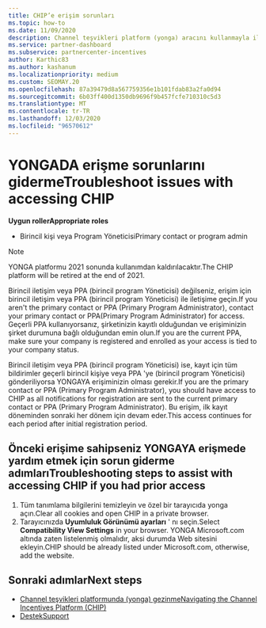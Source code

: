 ```yaml
---
title: CHIP’e erişim sorunları
ms.topic: how-to
ms.date: 11/09/2020
description: Channel teşvikleri platform (yonga) aracını kullanmayla ilgili sorunları gidermenize yardımcı olması için bu yönergeleri okuyun.
ms.service: partner-dashboard
ms.subservice: partnercenter-incentives
author: Karthic83
ms.author: kashanum
ms.localizationpriority: medium
ms.custom: SEOMAY.20
ms.openlocfilehash: 87a39479d8a567759356e1b101fdab83a2fa0d94
ms.sourcegitcommit: 6b03ff400d1350db9696f9b457fcfe710310c5d3
ms.translationtype: MT
ms.contentlocale: tr-TR
ms.lasthandoff: 12/03/2020
ms.locfileid: "96570612"
---
```

# <a name="troubleshoot-issues-with-accessing-chip"></a><span data-ttu-id="a8633-103">YONGADA erişme sorunlarını giderme</span><span class="sxs-lookup"><span data-stu-id="a8633-103">Troubleshoot issues with accessing CHIP</span></span>

<span data-ttu-id="a8633-104">**Uygun roller**</span><span class="sxs-lookup"><span data-stu-id="a8633-104">**Appropriate roles**</span></span>

- <span data-ttu-id="a8633-105">Birincil kişi veya Program Yöneticisi</span><span class="sxs-lookup"><span data-stu-id="a8633-105">Primary contact or program admin</span></span>

>[!NOTE]
><span data-ttu-id="a8633-106">YONGA platformu 2021 sonunda kullanımdan kaldırılacaktır.</span><span class="sxs-lookup"><span data-stu-id="a8633-106">The CHIP platform will be retired at the end of 2021.</span></span>

<span data-ttu-id="a8633-107">Birincil iletişim veya PPA (birincil program Yöneticisi) değilseniz, erişim için birincil iletişim veya PPA (birincil program Yöneticisi) ile iletişime geçin.</span><span class="sxs-lookup"><span data-stu-id="a8633-107">If you aren't the primary contact or PPA (Primary Program Administrator), contact your primary contact or PPA(Primary Program Administrator) for access.</span></span> <span data-ttu-id="a8633-108">Geçerli PPA kullanıyorsanız, şirketinizin kayıtlı olduğundan ve erişiminizin şirket durumuna bağlı olduğundan emin olun.</span><span class="sxs-lookup"><span data-stu-id="a8633-108">If you are the current PPA, make sure your company is registered and enrolled as your access is tied to your company status.</span></span>

<span data-ttu-id="a8633-109">Birincil iletişim veya PPA (birincil program Yöneticisi) ise, kayıt için tüm bildirimler geçerli birincil kişiye veya PPA 'ye (birincil program Yöneticisi) gönderiliyorsa YONGAYA erişiminizin olması gerekir.</span><span class="sxs-lookup"><span data-stu-id="a8633-109">If you are the primary contact or PPA (Primary Program Administrator), you should have access to CHIP as all notifications for registration are sent to the current primary contact or PPA (Primary Program Administrator).</span></span> <span data-ttu-id="a8633-110">Bu erişim, ilk kayıt döneminden sonraki her dönem için devam eder.</span><span class="sxs-lookup"><span data-stu-id="a8633-110">This access continues for each period after initial registration period.</span></span>

## <a name="troubleshooting-steps-to-assist-with-accessing-chip-if-you-had-prior-access"></a><span data-ttu-id="a8633-111">Önceki erişime sahipseniz YONGAYA erişmede yardım etmek için sorun giderme adımları</span><span class="sxs-lookup"><span data-stu-id="a8633-111">Troubleshooting steps to assist with accessing CHIP if you had prior access</span></span>

1. <span data-ttu-id="a8633-112">Tüm tanımlama bilgilerini temizleyin ve özel bir tarayıcıda yonga açın.</span><span class="sxs-lookup"><span data-stu-id="a8633-112">Clear all cookies and open CHIP in a private browser.</span></span>
1. <span data-ttu-id="a8633-113">Tarayıcınızda **Uyumluluk Görünümü ayarları** ' nı seçin.</span><span class="sxs-lookup"><span data-stu-id="a8633-113">Select **Compatibility View Settings** in your browser.</span></span> <span data-ttu-id="a8633-114">YONGA Microsoft.com altında zaten listelenmiş olmalıdır, aksi durumda Web sitesini ekleyin.</span><span class="sxs-lookup"><span data-stu-id="a8633-114">CHIP should be already listed under Microsoft.com, otherwise, add the website.</span></span>

## <a name="next-steps"></a><span data-ttu-id="a8633-115">Sonraki adımlar</span><span class="sxs-lookup"><span data-stu-id="a8633-115">Next steps</span></span>

- [<span data-ttu-id="a8633-116">Channel teşvikleri platformunda (yonga) gezinme</span><span class="sxs-lookup"><span data-stu-id="a8633-116">Navigating the Channel Incentives Platform (CHIP)</span></span>](chip-intro.md)
- [<span data-ttu-id="a8633-117">Destek</span><span class="sxs-lookup"><span data-stu-id="a8633-117">Support</span></span>](report-problems-with-partner-center.md)